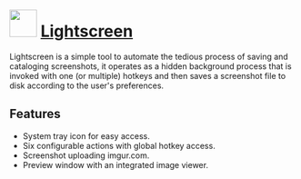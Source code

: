 # <img src="https://cdn.rawgit.com/chocolatey/chocolatey-coreteampackages/master/icons/lightscreen.png" width="48" height="48"/> [Lightscreen](https://chocolatey.org/packages/lightscreen)

Lightscreen is a simple tool to automate the tedious process of saving and cataloging screenshots, it operates as a hidden background process that is invoked with one (or multiple) hotkeys and then saves a screenshot file to disk according to the user's preferences.

## Features

* System tray icon for easy access.
* Six configurable actions with global hotkey access.
* Screenshot uploading imgur.com.
* Preview window with an integrated image viewer.
